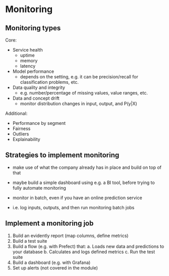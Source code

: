 # Monitoring

## Monitoring types
Core:
- Service health
    - uptime
    - memory
    - latency
- Model performance
    - depends on the setting, e.g. it can be precision/recall for classification problems, etc.
- Data quality and integrity
    - e.g. number/percentage of missing values, value ranges, etc.
- Data and concept drift
    - monitor distribution changes in input, output, and P(y|X)

Additional:
- Performance by segment
- Fairness
- Outliers
- Explainability

## Strategies to implement monitoring
- make use of what the company already has in place and build on top of that
- maybe build a simple dashboard using e.g. a BI tool, before trying to fully automate monitoring

- monitor in batch, even if you have an online prediction service
- i.e. log inputs, outputs, and then run monitoring batch jobs

## Implement a monitoring job
1. Build an evidently report (map columns, define metrics)
2. Build a test suite
3. Build a flow (e.g. with Prefect) that:
    a. Loads new data and predictions to your database
    b. Calculates and logs defined metrics
    c. Run the test suite
4. Build a dashboard (e.g. with Grafana)
5. Set up alerts (not covered in the module)